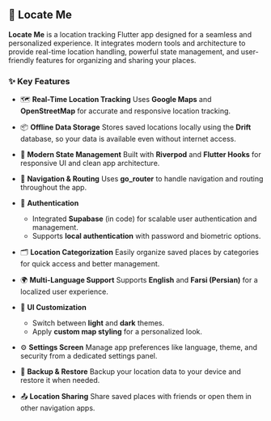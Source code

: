  

## 📍 Locate Me

**Locate Me** is a location tracking Flutter app designed for a seamless and personalized experience. It integrates modern tools and architecture to provide real-time location handling, powerful state management, and user-friendly features for organizing and sharing your places.

### ✨ Key Features

* 🗺️ **Real-Time Location Tracking**
  Uses **Google Maps** and **OpenStreetMap** for accurate and responsive location tracking.

* 📦 **Offline Data Storage**
  Stores saved locations locally using the **Drift** database, so your data is available even without internet access.

* 🔁 **Modern State Management**
  Built with **Riverpod** and **Flutter Hooks** for responsive UI and clean app architecture.

* 🧭 **Navigation & Routing**
  Uses **go\_router** to handle navigation and routing throughout the app.

* 🔐 **Authentication**

  * Integrated **Supabase** (in code) for scalable user authentication and management.
  * Supports **local authentication** with password and biometric options.

* 🗂️ **Location Categorization**
  Easily organize saved places by categories for quick access and better management.

* 🌍 **Multi-Language Support**
  Supports **English** and **Farsi (Persian)** for a localized user experience.

* 🎨 **UI Customization**

  * Switch between **light** and **dark** themes.
  * Apply **custom map styling** for a personalized look.

* ⚙️ **Settings Screen**
  Manage app preferences like language, theme, and security from a dedicated settings panel.

* 💾 **Backup & Restore**
  Backup your location data to your device and restore it when needed.

* 📤 **Location Sharing**
  Share saved places with friends or open them in other navigation apps.

